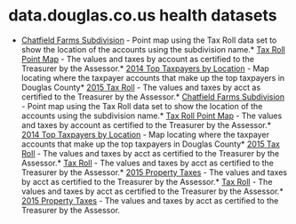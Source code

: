 # data.douglas.co.us health datasets
* [Chatfield Farms Subdivision](https://data.douglas.co.us/d/bz6z-dze6) - Point map using the Tax Roll data set to show the location of the accounts using the subdivision name.* [Tax Roll Point Map](https://data.douglas.co.us/d/xmf4-6my7) - The values and taxes by account as certified to the Treasurer by the Assessor.* [2014 Top Taxpayers by Location](https://data.douglas.co.us/d/5cx4-a3ys) - Map locating where the taxpayer accounts that make up the top taxpayers in Douglas County* [2015 Tax Roll](https://data.douglas.co.us/d/4zp7-9tjq) - The values and taxes by acct as certified to the Treasurer by the Assessor.* [Chatfield Farms Subdivision](https://data.douglas.co.us/d/bz6z-dze6) - Point map using the Tax Roll data set to show the location of the accounts using the subdivision name.* [Tax Roll Point Map](https://data.douglas.co.us/d/xmf4-6my7) - The values and taxes by account as certified to the Treasurer by the Assessor.* [2014 Top Taxpayers by Location](https://data.douglas.co.us/d/5cx4-a3ys) - Map locating where the taxpayer accounts that make up the top taxpayers in Douglas County* [2015 Tax Roll](https://data.douglas.co.us/d/4zp7-9tjq) - The values and taxes by acct as certified to the Treasurer by the Assessor.* [Tax Roll](https://data.douglas.co.us/d/utta-i6gt) - The values and taxes by acct as certified to the Treasurer by the Assessor.* [2015 Property Taxes](https://data.douglas.co.us/d/sbht-qqfs) - The values and taxes by acct as certified to the Treasurer by the Assessor.* [Tax Roll](https://data.douglas.co.us/d/utta-i6gt) - The values and taxes by acct as certified to the Treasurer by the Assessor.* [2015 Property Taxes](https://data.douglas.co.us/d/sbht-qqfs) - The values and taxes by acct as certified to the Treasurer by the Assessor.